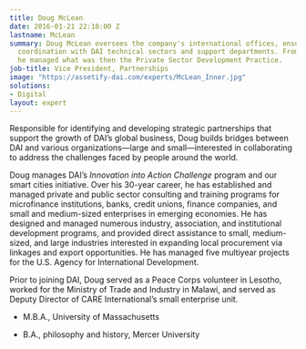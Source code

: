 ```yaml
---
title: Doug McLean
date: 2016-01-21 22:18:00 Z
lastname: McLean
summary: Doug McLean oversees the company's international offices, ensuring effective
  coordination with DAI technical sectors and support departments. From 2005 to 2008,
  he managed what was then the Private Sector Development Practice.
job-title: Vice President, Partnerships
image: "https://assetify-dai.com/experts/McLean_Inner.jpg"
solutions:
- Digital
layout: expert
---
```


Responsible for identifying and developing strategic partnerships that support the growth of DAI’s global business, Doug builds bridges between DAI and various organizations—large and small—interested in collaborating to address the challenges faced by people around the world.

Doug manages DAI’s *Innovation into Action Challenge* program and our smart cities initiative. Over his 30-year career, he has established and managed private and public sector consulting and training programs for microfinance institutions, banks, credit unions, finance companies, and small and medium-sized enterprises in emerging economies. He has designed and managed numerous industry, association, and institutional development programs, and provided direct assistance to small, medium-sized, and large industries interested in expanding local procurement via linkages and export opportunities. He has managed five multiyear projects for the U.S. Agency for International Development.

Prior to joining DAI, Doug served as a Peace Corps volunteer in Lesotho, worked for the Ministry of Trade and Industry in Malawi, and served as Deputy Director of CARE International’s small enterprise unit.

* M.B.A., University of Massachusetts

* B.A., philosophy and history, Mercer University
